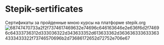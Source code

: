 # Stepik-sertificates
Сертификаты за пройденные мною курсы на платформе stepik.org
![68747470733a2f2f7374617469632e74696c646163646e2e636f6d2f74696c64333736312d333036322d343633352d613633362d3636363336333634333433322f73746570696b2d73686172652d72752e706e67](https://github.com/BaykovAleksandr/Stepic-sertificates/assets/132807082/5b425b3d-7d19-41db-a3ce-10db8f0d99b9)

